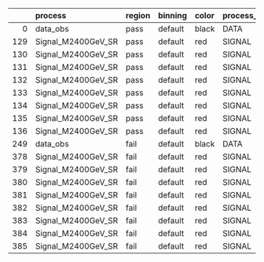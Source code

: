 |     | process            | region   | binning   | color   | process_type   |   scale | variation   | source_filename                                              | source_histname    | alias              | title           |   combine_idx |    lnN |   shapes | syst_type   | direction   | variation_alias   |
|----:|:-------------------|:---------|:----------|:--------|:---------------|--------:|:------------|:-------------------------------------------------------------|:-------------------|:-------------------|:----------------|--------------:|-------:|---------:|:------------|:------------|:------------------|
|   0 | data_obs           | pass     | default   | black   | DATA           |       1 | nominal     | ./histograms_for_2DAlphabet_v11/EaDM_Cosmics_Data_SR.root    | hpass              | Cosmics_Data_SR    | Cosmics_Data_SR |           nan | nan    |      nan | nan         | nan         | nan               |
| 129 | Signal_M2400GeV_SR | pass     | default   | red     | SIGNAL         |       1 | lumi        | ./histograms_for_2DAlphabet_v11/EaDM_Signal_M2400GeV_SR.root | hpass              | Signal_M2400GeV_SR | DM signal       |           nan |   1.05 |      nan | lnN         | nan         | nan               |
| 130 | Signal_M2400GeV_SR | pass     | default   | red     | SIGNAL         |       1 | RNN         | ./histograms_for_2DAlphabet_v11/EaDM_Signal_M2400GeV_SR.root | hpass_RNNsyst_up   | Signal_M2400GeV_SR | DM signal       |           nan | nan    |        1 | shapes      | Up          | RNNsyst           |
| 131 | Signal_M2400GeV_SR | pass     | default   | red     | SIGNAL         |       1 | RNN         | ./histograms_for_2DAlphabet_v11/EaDM_Signal_M2400GeV_SR.root | hpass_RNNsyst_down | Signal_M2400GeV_SR | DM signal       |           nan | nan    |        1 | shapes      | Down        | RNNsyst           |
| 132 | Signal_M2400GeV_SR | pass     | default   | red     | SIGNAL         |       1 | pT          | ./histograms_for_2DAlphabet_v11/EaDM_Signal_M2400GeV_SR.root | hpass_pTsyst_up    | Signal_M2400GeV_SR | DM signal       |           nan | nan    |        1 | shapes      | Up          | pTsyst            |
| 133 | Signal_M2400GeV_SR | pass     | default   | red     | SIGNAL         |       1 | pT          | ./histograms_for_2DAlphabet_v11/EaDM_Signal_M2400GeV_SR.root | hpass_pTsyst_down  | Signal_M2400GeV_SR | DM signal       |           nan | nan    |        1 | shapes      | Down        | pTsyst            |
| 134 | Signal_M2400GeV_SR | pass     | default   | red     | SIGNAL         |       1 | t0          | ./histograms_for_2DAlphabet_v11/EaDM_Signal_M2400GeV_SR.root | hpass_t0syst_up    | Signal_M2400GeV_SR | DM signal       |           nan | nan    |        1 | shapes      | Up          | t0syst            |
| 135 | Signal_M2400GeV_SR | pass     | default   | red     | SIGNAL         |       1 | t0          | ./histograms_for_2DAlphabet_v11/EaDM_Signal_M2400GeV_SR.root | hpass_t0syst_down  | Signal_M2400GeV_SR | DM signal       |           nan | nan    |        1 | shapes      | Down        | t0syst            |
| 136 | Signal_M2400GeV_SR | pass     | default   | red     | SIGNAL         |       1 | nominal     | ./histograms_for_2DAlphabet_v11/EaDM_Signal_M2400GeV_SR.root | hpass              | Signal_M2400GeV_SR | DM signal       |           nan | nan    |      nan | nan         | nan         | nan               |
| 249 | data_obs           | fail     | default   | black   | DATA           |       1 | nominal     | ./histograms_for_2DAlphabet_v11/EaDM_Cosmics_Data_SR.root    | hfail              | Cosmics_Data_SR    | Cosmics_Data_SR |           nan | nan    |      nan | nan         | nan         | nan               |
| 378 | Signal_M2400GeV_SR | fail     | default   | red     | SIGNAL         |       1 | lumi        | ./histograms_for_2DAlphabet_v11/EaDM_Signal_M2400GeV_SR.root | hfail              | Signal_M2400GeV_SR | DM signal       |           nan |   1.05 |      nan | lnN         | nan         | nan               |
| 379 | Signal_M2400GeV_SR | fail     | default   | red     | SIGNAL         |       1 | RNN         | ./histograms_for_2DAlphabet_v11/EaDM_Signal_M2400GeV_SR.root | hfail_RNNsyst_up   | Signal_M2400GeV_SR | DM signal       |           nan | nan    |        1 | shapes      | Up          | RNNsyst           |
| 380 | Signal_M2400GeV_SR | fail     | default   | red     | SIGNAL         |       1 | RNN         | ./histograms_for_2DAlphabet_v11/EaDM_Signal_M2400GeV_SR.root | hfail_RNNsyst_down | Signal_M2400GeV_SR | DM signal       |           nan | nan    |        1 | shapes      | Down        | RNNsyst           |
| 381 | Signal_M2400GeV_SR | fail     | default   | red     | SIGNAL         |       1 | pT          | ./histograms_for_2DAlphabet_v11/EaDM_Signal_M2400GeV_SR.root | hfail_pTsyst_up    | Signal_M2400GeV_SR | DM signal       |           nan | nan    |        1 | shapes      | Up          | pTsyst            |
| 382 | Signal_M2400GeV_SR | fail     | default   | red     | SIGNAL         |       1 | pT          | ./histograms_for_2DAlphabet_v11/EaDM_Signal_M2400GeV_SR.root | hfail_pTsyst_down  | Signal_M2400GeV_SR | DM signal       |           nan | nan    |        1 | shapes      | Down        | pTsyst            |
| 383 | Signal_M2400GeV_SR | fail     | default   | red     | SIGNAL         |       1 | t0          | ./histograms_for_2DAlphabet_v11/EaDM_Signal_M2400GeV_SR.root | hfail_t0syst_up    | Signal_M2400GeV_SR | DM signal       |           nan | nan    |        1 | shapes      | Up          | t0syst            |
| 384 | Signal_M2400GeV_SR | fail     | default   | red     | SIGNAL         |       1 | t0          | ./histograms_for_2DAlphabet_v11/EaDM_Signal_M2400GeV_SR.root | hfail_t0syst_down  | Signal_M2400GeV_SR | DM signal       |           nan | nan    |        1 | shapes      | Down        | t0syst            |
| 385 | Signal_M2400GeV_SR | fail     | default   | red     | SIGNAL         |       1 | nominal     | ./histograms_for_2DAlphabet_v11/EaDM_Signal_M2400GeV_SR.root | hfail              | Signal_M2400GeV_SR | DM signal       |           nan | nan    |      nan | nan         | nan         | nan               |